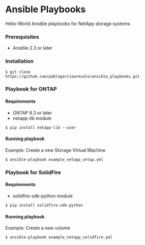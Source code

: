 # Ansible Playbooks

Hello-World Ansible playbooks for NetApp storage systems

### Prerequisites

* Ansible 2.3 or later

### Installation

```shell
$ git clone https://github.com/pablogarciaarevalo/ansible_playbooks.git
```

### Playbook for ONTAP

#### Requirements

* ONTAP 8.3 or later
* netapp-lib module

```shell
$ pip install netapp-lib --user
```

#### Running playbook
Example: Create a new Storage Virtual Machine

```shell
$ ansible-playbook example_netapp_ontap.yml
```

### Playbook for SolidFire

#### Requirements

* solidfire-sdk-python module

```shell
$ pip install solidfire-sdk-python
```

#### Running playbook
Example: Create a new volume

```shell
$ ansible-playbook example_netapp_solidfire.yml
```
